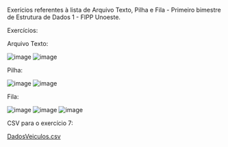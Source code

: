Exerícios referentes à lista de Arquivo Texto, Pilha e Fila - Primeiro bimestre de Estrutura de Dados 1 - FIPP Unoeste.

Exercícios:

Arquivo Texto: 

![image](https://github.com/user-attachments/assets/962525c8-cbc4-49ed-b015-4a2d61e30f31)
![image](https://github.com/user-attachments/assets/d2f480de-88ff-4637-a0a1-3153e00d7fec)

Pilha: 

![image](https://github.com/user-attachments/assets/5a9cac12-3220-46cf-af56-733cdc2a68e4)
![image](https://github.com/user-attachments/assets/41519369-03fc-48f3-a0bf-de5a91de11ea)

Fila:

![image](https://github.com/user-attachments/assets/928330c0-77a7-4184-b5d3-4a2b88b6613a)
![image](https://github.com/user-attachments/assets/1a4420b1-b3e1-4bd6-91c0-90ec80a3317b)
![image](https://github.com/user-attachments/assets/3db4b65d-8573-4c56-85ab-a7b7c799200b)

CSV para o exercício 7:

[DadosVeiculos.csv](https://github.com/user-attachments/files/17172611/DadosVeiculos.csv)
